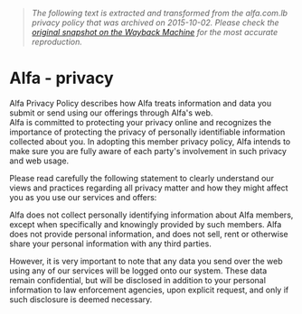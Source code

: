 > *The following text is extracted and transformed from the alfa.com.lb privacy policy that was archived on 2015-10-02. Please check the [original snapshot on the Wayback Machine](https://web.archive.org/web/20151002154729id_/https%3A//www.alfa.com.lb/privacy.aspx) for the most accurate reproduction.*

# Alfa - privacy

Alfa Privacy Policy describes how Alfa treats information and data you submit or send using our offerings through Alfa's web.   
Alfa is committed to protecting your privacy online and recognizes the importance of protecting the privacy of personally identifiable information collected about you. In adopting this member privacy policy, Alfa intends to make sure you are fully aware of each party's involvement in such privacy and web usage.

Please read carefully the following statement to clearly understand our views and practices regarding all privacy matter and how they might affect you as you use our services and offers:

Alfa does not collect personally identifying information about Alfa members, except when specifically and knowingly provided by such members. Alfa does not provide personal information, and does not sell, rent or otherwise share your personal information with any third parties.

However, it is very important to note that any data you send over the web using any of our services will be logged onto our system. These data remain confidential, but will be disclosed in addition to your personal information to law enforcement agencies, upon explicit request, and only if such disclosure is deemed necessary.
